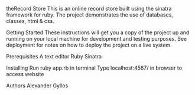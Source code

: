 theRecord Store
This is an online record store built using the sinatra framework for ruby. The project demonstrates the use of databases, classes, html & css.

Getting Started
These instructions will get you a copy of the project up and running on your local machine for development and testing purposes. See deployment for notes on how to deploy the project on a live system.

Prerequisites
A text editor
Ruby
Sinatra

Installing
Run ruby app.rb in terminal
Type localhost:4567/ in browser to access website

Authors
Alexander Gyllos
